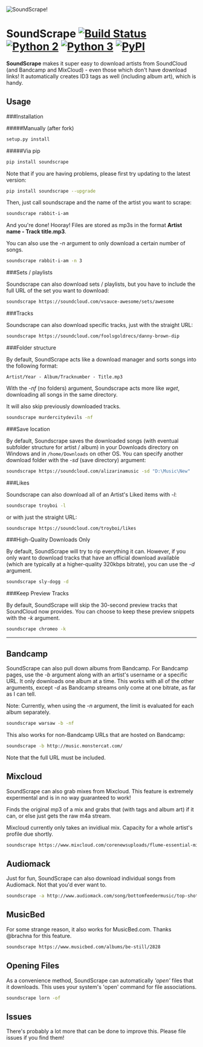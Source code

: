![SoundScrape!](http://i.imgur.com/nHAt2ow.png)

SoundScrape [![Build Status](https://travis-ci.org/Miserlou/SoundScrape.svg)](https://travis-ci.org/Miserlou/SoundScrape) [![Python 2](https://img.shields.io/badge/Python-2-brightgreen.svg)](https://pypi.python.org/pypi/soundscrape/) [![Python 3](https://img.shields.io/badge/Python-3-brightgreen.svg)](https://pypi.python.org/pypi/soundscrape/) [![PyPI](https://img.shields.io/pypi/v/soundscrape.svg)](https://pypi.python.org/pypi/SoundScrape)
==============

**SoundScrape** makes it super easy to download artists from SoundCloud (and Bandcamp and MixCloud) - even those which don't have download links! It automatically creates ID3 tags as well (including album art), which is handy.

Usage
---------

###Installation

#####Manually (after fork)

```bash
setup.py install
```

#####Via pip

```bash
pip install soundscrape
```

Note that if you are having problems, please first try updating to the latest version:

```bash
pip install soundscrape --upgrade
```

Then, just call soundscrape and the name of the artist you want to scrape:

```bash
soundscrape rabbit-i-am
```

And you're done! Hooray! Files are stored as mp3s in the format **Artist name - Track title.mp3**.

You can also use the *-n* argument to only download a certain number of songs.

```bash
soundscrape rabbit-i-am -n 3
```

###Sets / playlists

Soundscrape can also download sets / playlists, but you have to include the full URL of the set you want to download:

```bash
soundscrape https://soundcloud.com/vsauce-awesome/sets/awesome
```

###Tracks

Soundscrape can also download specific tracks, just with the straight URL:

```bash
soundscrape https://soundcloud.com/foolsgoldrecs/danny-brown-dip
```

###Folder structure

By default, SoundScrape acts like a download manager and sorts songs into the following format:

```
Artist/Year - Album/Tracknumber - Title.mp3
```

With the *-nf* (no folders) argument, Soundscrape acts more like _wget_, downloading all songs in the same directory.

It will also skip previously downloaded tracks.

```bash
soundscrape murdercitydevils -nf
```

###Save location

By default, Soundscrape saves the downloaded songs (with eventual subfolder structure for artist / album) in your Downloads directory on Windows and in `/home/Downloads` on other OS. You can specify another download folder with the *-sd* (save directory) argument:

```bash
soundscrape https://soundcloud.com/alizarinamusic -sd "D:\Music\New"
```

###Likes

Soundscrape can also download all of an Artist's Liked items with *-l*:

```bash
soundscrape troyboi -l
```

or with just the straight URL:

```bash
soundscrape https://soundcloud.com/troyboi/likes
```

###High-Quality Downloads Only

By default, SoundScrape will try to rip everything it can. However, if you only want to download tracks that have an official download available (which are typically at a higher-quality 320kbps bitrate), you can use the *-d* argument.

```bash
soundscrape sly-dogg -d
```

###Keep Preview Tracks

By default, SoundScrape will skip the 30-second preview tracks that SoundCloud now provides. You can choose to keep these preview snippets with the *-k* argument.

```bash
soundscrape chromeo -k
```

***

Bandcamp
--------

SoundScrape can also pull down albums from Bandcamp. For Bandcamp pages, use the *-b* argument along with an artist's username or a specific URL. It only downloads one album at a time. This works with all of the other arguments, except *-d* as Bandcamp streams only come at one bitrate, as far as I can tell.

Note: Currently, when using the *-n* argument, the limit is evaluated for each album separately.

```bash
soundscrape warsaw -b -nf
```

This also works for non-Bandcamp URLs that are hosted on Bandcamp:

```bash
soundscrape -b http://music.monstercat.com/
```

Note that the full URL must be included.

Mixcloud
--------

SoundScrape can also grab mixes from Mixcloud. This feature is extremely expermental and is in no way guaranteed to work!

Finds the original mp3 of a mix and grabs that (with tags and album art) if it can, or else just gets the raw m4a stream.

Mixcloud currently only takes an invidiual mix. Capacity for a whole artist's profile due shortly.

```bash
soundscrape https://www.mixcloud.com/corenewsuploads/flume-essential-mix-2015-10-03/ -of
```

Audiomack
--------

Just for fun, SoundScrape can also download individual songs from Audiomack. Not that you'd ever want to.

```bash
soundscrape -a http://www.audiomack.com/song/bottomfeedermusic/top-shottas
```

MusicBed
--------

For some strange reason, it also works for MusicBed.com. Thanks @brachna for this feature.

```bash
soundscrape https://www.musicbed.com/albums/be-still/2828
```

Opening Files
--------

As a convenience method, SoundScrape can automatically _'open'_ files that it downloads. This uses your system's 'open' command for file associations.

```bash
soundscrape lorn -of
```

Issues
-------

There's probably a lot more that can be done to improve this. Please file issues if you find them!
